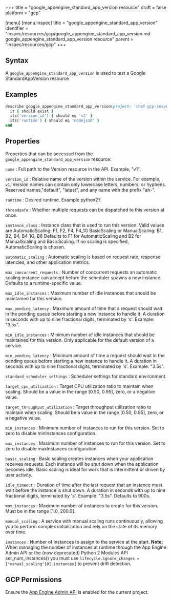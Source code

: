+++
title = "google_appengine_standard_app_version resource"
draft = false
platform = "gcp"

[menu]
  [menu.inspec]
    title = "google_appengine_standard_app_version"
    identifier = "inspec/resources/gcp/google_appengine_standard_app_version.md google_appengine_standard_app_version resource"
    parent = "inspec/resources/gcp"
+++

## Syntax

A `google_appengine_standard_app_version` is used to test a Google StandardAppVersion resource

## Examples

```ruby
describe google_appengine_standard_app_version(project: 'chef-gcp-inspec', location: 'europe-west2', version_id: 'v2', service: 'default') do
  it { should exist }
  its('version_id') { should eq 'v2' }
  its('runtime') { should eq 'nodejs10' }
end
```

## Properties

Properties that can be accessed from the `google_appengine_standard_app_version` resource:

`name`
: Full path to the Version resource in the API. Example, "v1".

`version_id`
: Relative name of the version within the service. For example, `v1`. Version names can contain only lowercase letters, numbers, or hyphens. Reserved names,"default", "latest", and any name with the prefix "ah-".

`runtime`
: Desired runtime. Example python27.

`threadsafe`
: Whether multiple requests can be dispatched to this version at once.

`instance_class`
: Instance class that is used to run this version. Valid values are AutomaticScaling: F1, F2, F4, F4_1G BasicScaling or ManualScaling: B1, B2, B4, B4_1G, B8 Defaults to F1 for AutomaticScaling and B2 for ManualScaling and BasicScaling. If no scaling is specified, AutomaticScaling is chosen.

`automatic_scaling`
: Automatic scaling is based on request rate, response latencies, and other application metrics.

`max_concurrent_requests`
: Number of concurrent requests an automatic scaling instance can accept before the scheduler spawns a new instance. Defaults to a runtime-specific value.

`max_idle_instances`
: Maximum number of idle instances that should be maintained for this version.

`max_pending_latency`
: Maximum amount of time that a request should wait in the pending queue before starting a new instance to handle it. A duration in seconds with up to nine fractional digits, terminated by 's'. Example: "3.5s".

`min_idle_instances`
: Minimum number of idle instances that should be maintained for this version. Only applicable for the default version of a service.

`min_pending_latency`
: Minimum amount of time a request should wait in the pending queue before starting a new instance to handle it. A duration in seconds with up to nine fractional digits, terminated by 's'. Example: "3.5s".

`standard_scheduler_settings`
: Scheduler settings for standard environment.

  `target_cpu_utilization`
  : Target CPU utilization ratio to maintain when scaling. Should be a value in the range [0.50, 0.95], zero, or a negative value.

  `target_throughput_utilization`
  : Target throughput utilization ratio to maintain when scaling. Should be a value in the range [0.50, 0.95], zero, or a negative value.

  `min_instances`
  : Minimum number of instances to run for this version. Set to zero to disable minInstances configuration.

  `max_instances`
  : Maximum number of instances to run for this version. Set to zero to disable maxInstances configuration.

`basic_scaling`
: Basic scaling creates instances when your application receives requests. Each instance will be shut down when the application becomes idle. Basic scaling is ideal for work that is intermittent or driven by user activity.

`idle_timeout`
: Duration of time after the last request that an instance must wait before the instance is shut down. A duration in seconds with up to nine fractional digits, terminated by 's'. Example: "3.5s". Defaults to 900s.

`max_instances`
: Maximum number of instances to create for this version. Must be in the range [1.0, 200.0].

`manual_scaling`
: A service with manual scaling runs continuously, allowing you to perform complex initialization and rely on the state of its memory over time.

`instances`
: Number of instances to assign to the service at the start. **Note:** When managing the number of instances at runtime through the App Engine Admin API or the (now deprecated) Python 2 Modules API set_num_instances() you must use `lifecycle.ignore_changes = ["manual_scaling"[0].instances]` to prevent drift detection.

## GCP Permissions

Ensure the [App Engine Admin API](https://console.cloud.google.com/apis/library/appengine.googleapis.com/) is enabled for the current project.
